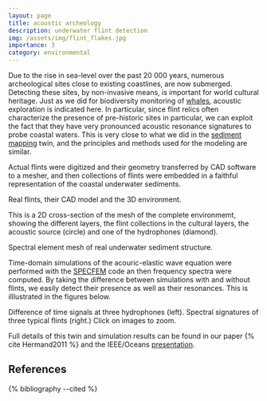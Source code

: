 ```yaml
---
layout: page
title: acoustic archeology
description: underwater flint detection
img: /assets/img/flint_flakes.jpg
importance: 3
category: environmental
---
```


Due to the rise in sea-level over the past 20 000 years, numerous archeological sites close to existing coastlines, are now submerged. Detecting these sites, by non-invasive means, is important for world cultural heritage. Just as we did for biodiversity monitoring of [whales](/DT-tbx-v1/projects/whales/), acoustic exploration is indicated here. In particular, since flint relics often characterize the presence of pre-historic sites in particular, we can exploit the fact that they have very pronounced acoustic resonance signatures to probe coastal waters. This is very close to what we did in the [sediment mapping](/DT-tbx-v1/projects/OAT/) twin, and the principles and methods used for the modeling are similar.

Actual flints were digitized and their geometry transferred by CAD software to a mesher, and then collections of flints were embedded in a faithful representation of the coastal underwater sediments.

<div class="row">
    <div class="col-sm mt-3 mt-md-0">
        <img class="img-fluid rounded z-depth-1" src="{{ '/assets/img/flint_3D_geometry.png' | relative_url }}" alt="" title="example image"/>
    </div>
</div>
<div class="caption">
    Real flints, their CAD model and the 3D environment.
</div>

This is a 2D cross-section of the mesh of the complete environmemt, showing the different layers, the flint collections in the cultural layers, the acoustic source (circle) and one of the hydrophones (diamond).

<div class="row">
    <div class="col-sm mt-3 mt-md-0">
        <img class="img-fluid rounded z-depth-1" src="{{ '/assets/img/flint_layer_mesh1.jpg' | relative_url }}" alt="" title="example image"/>
    </div>
</div>
<div class="caption">
    Spectral element mesh of real underwater sediment structure.
</div>

Time-domain simulations of the acouric-elastic wave equation were performed with the [SPECFEM](https://geodynamics.org/cig/software/specfem2d/) code an then frequency spectra were computed. By taking the difference between simulations with and without flints, we easily detect their presence as well as their resonances. This is illlustrated in the figures below. 




<div class="row">
    <div class="col-sm mt-3 mt-md-0">
        <img class="img-fluid rounded z-depth-1" src="{{ '/assets/img/flint_time_sig_diff.jpg' | relative_url }}" alt="" title="time difference"  data-zoomable />
    </div>
    <div class="col-sm mt-3 mt-md-0">
        <img class="img-fluid rounded z-depth-1" src="{{ '/assets/img/flint_spec_diff.jpg' | relative_url }}" alt="" title="spectra"  data-zoomable />
    </div>
</div>
<div class="caption">
    Difference of time signals at three hydrophones (left).  Spectral signatures of three typical flints (right.) Click on images to zoom.
</div>

Full details of this twin and simulation results can be found in our paper {% cite Hermand2011 %} and the IEEE/Oceans [presentation](/DT-tbx-v1/assets/pdf/Hemand_IEEE_Flint2011.pdf).

References
----------

{% bibliography --cited %}


